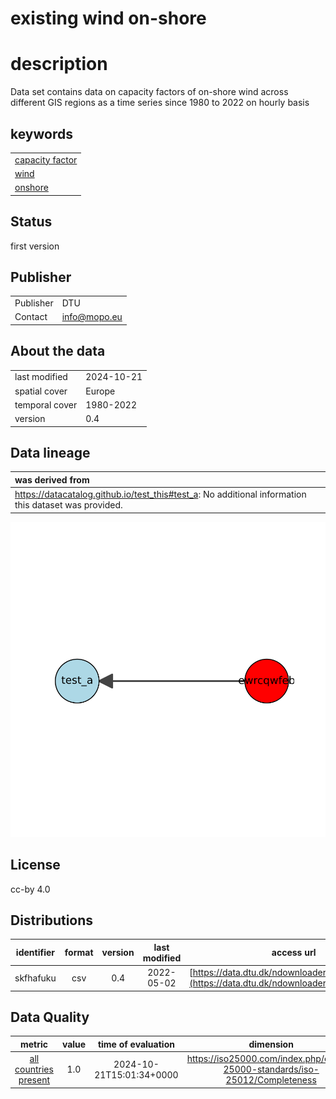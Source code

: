 
existing wind on-shore
======================

# description
  
Data set contains data on capacity factors of on-shore wind across different GIS regions as a time series since 1980 to 2022 on hourly basis
## keywords

||
| :--- |
|[capacity factor](973I.md)|
|[wind](fajfafl.md)|
|[onshore](weruEF8.md)|

## Status


first version
## Publisher

|||
| :--- | :--- |
|Publisher|DTU|
|Contact|info@mopo.eu|

## About the data

|||
| :--- | :--- |
|last modified|2024-10-21|
|spatial cover|Europe|
|temporal cover|1980-2022|
|version|0.4|

## Data lineage

|was derived from|
| :--- |
|https://datacatalog.github.io/test_this#test_a: No additional information this dataset was provided.|
  
![Lineage overview](docs/figures/ewrcqwfeb_lineage.svg)
## License


cc-by 4.0
## Distributions

|identifier|format|version|last modified|access url|
| :---: | :---: | :---: | :---: | :---: |
|skfhafuku|csv|0.4|2022-05-02|[https://data.dtu.dk/ndownloader/files/34972672](https://data.dtu.dk/ndownloader/files/34972672)|

## Data Quality

|metric|value|time of evaluation|dimension|
| :---: | :---: | :---: | :---: |
|[all countries present](jkdsfAFdfgsdfg.md)|1.0|2024-10-21T15:01:34+0000|https://iso25000.com/index.php/en/iso-25000-standards/iso-25012/Completeness|
